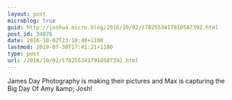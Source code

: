 ```yaml
---
layout: post
microblog: true
guid: http://joshua.micro.blog/2016/10/02/t782553417910587392.html
post_id: 34876
date: 2016-10-02T23:10:48+1100
lastmod: 2019-07-30T17:41:21+1100
type: post
url: /2016/10/02/t782553417910587392.html
---
```

James Day Photography is making their pictures and Max is capturing the Big Day Of Amy &amp;amp; Josh!
